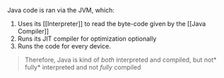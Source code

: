Java code is ran via the JVM, which:
1. Uses its [[Interpreter]] to read the byte-code given by the [[Java Compiler]]
2. Runs its JIT compiler for optimization optionally
3. Runs the code for every device. 

> Therefore, Java is kind of *both* interpreted and compiled, but not* fully* interpreted and not *fully* compiled




